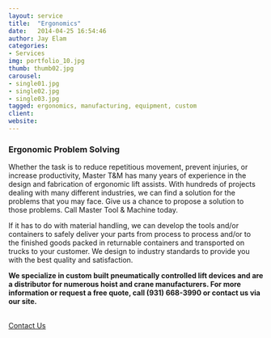 ```yaml
---
layout: service
title:  "Ergonomics"
date:   2014-04-25 16:54:46
author: Jay Elam
categories:
- Services
img: portfolio_10.jpg
thumb: thumb02.jpg
carousel:
- single01.jpg
- single02.jpg
- single03.jpg
tagged: ergonomics, manufacturing, equipment, custom
client:
website:
---
```

### Ergonomic Problem Solving
Whether the task is to reduce repetitious movement, prevent injuries, or increase productivity, Master T&M has many years of experience in the design and fabrication of ergonomic lift assists. With hundreds of projects dealing with many different industries, we can find a solution for the problems that you may face. Give us a chance to propose a solution to those problems. Call Master Tool & Machine today.

If it has to do with material handling, we can develop the tools and/or containers to safely deliver your parts from process to process and/or to the finished goods packed in returnable containers and transported on trucks to your customer. We design to industry standards to provide you with the best quality and satisfaction.

**We specialize in custom built pneumatically controlled lift devices and are a distributor for numerous hoist and crane manufacturers. For more information or request a free quote, call (931) 668-3990 or contact us via our site.**
<p><br/><a href="{{"/contact/" | prepend: site.baseurl}}" class="btn btn-theme">Contact Us</a></p>

